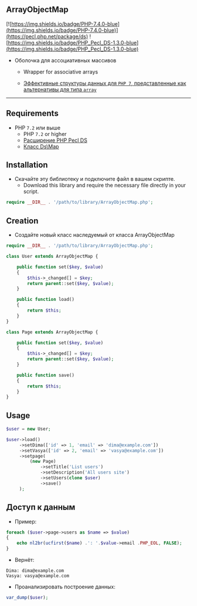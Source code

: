 ## ArrayObjectMap

[![https://img.shields.io/badge/PHP-7.4.0-blue](https://img.shields.io/badge/PHP-7.4.0-blue)](https://pecl.php.net/package/ds)
![https://img.shields.io/badge/PHP_Pecl_DS-1.3.0-blue](https://img.shields.io/badge/PHP_Pecl_DS-1.3.0-blue)


- Оболочка для ассоциативных массивов
  - Wrapper for associative arrays

  - [Эффективные структуры данных для `PHP 7`, представленные как альтернативы для типа `array`](https://www.php.net/manual/ru/book.ds.php)

____

## Requirements

- PHP `7.2` или выше
  - PHP `7.2` or higher
  - [Расширение PHP Pecl DS](https://pecl.php.net/package/ds)
  - [Класс Ds\Map](https://www.php.net/manual/ru/class.ds-map.php)

## Installation

- Скачайте эту библиотеку и подключите файл в вашем скрипте.
  - Download this library and require the necessary file directly in your script.


``` php
require __DIR__ . '/path/to/library/ArrayObjectMap.php';
```

## Creation

- Создайте новый класс наследуемый от класса ArrayObjectMap

``` php
require __DIR__ . '/path/to/library/ArrayObjectMap.php';

class User extends ArrayObjectMap {

    public function set($key, $value)
    {
        $this->_changed[] = $key;
        return parent::set($key, $value);
    }

    public function load()
    {
        return $this;
    }
}

class Page extends ArrayObjectMap {

    public function set($key, $value)
    {
        $this->_changed[] = $key;
        return parent::set($key, $value);
    }

    public function save()
    {
        return $this;
    }
}
```

## Usage

``` php
$user = new User;

$user->load()
     ->setDima(['id' => 1, 'email' => 'dima@example.com'])
     ->setVasya(['id' => 2, 'email' => 'vasya@example.com'])
     ->setpage(
         (new Page)
             ->setTitle('List users')
             ->setDescription('All users site')
             ->setUsers(clone $user)
             ->save()
     );
```

## Доступ к данным

- Пример:

``` php
foreach ($user->page->users as $name => $value)
{
    echo nl2br(ucfirst($name) .': '.$value->email .PHP_EOL, FALSE);
}
```

- Вернёт:

```
Dima: dima@example.com
Vasya: vasya@example.com
```

- Проанализировать построение данных:

``` php
var_dump($user);
```
